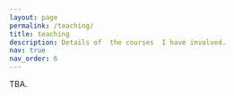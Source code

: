 ```yaml
---
layout: page
permalink: /teaching/
title: teaching
description: Details of  the courses  I have involved.
nav: true
nav_order: 6
---
```


TBA.
